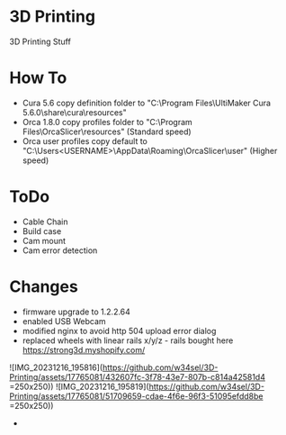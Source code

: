 # 3D Printing
3D Printing Stuff

# How To
- Cura 5.6 copy definition folder to "C:\Program Files\UltiMaker Cura 5.6.0\share\cura\resources\"
- Orca 1.8.0 copy profiles folder to "C:\Program Files\OrcaSlicer\resources\" (Standard speed)
- Orca user profiles copy default to "C:\Users\<USERNAME>\AppData\Roaming\OrcaSlicer\user" (Higher speed)
  


 



# ToDo

- Cable Chain
- Build case
- Cam mount
- Cam error detection


# Changes
- firmware upgrade to 1.2.2.64
- enabled USB Webcam
- modified nginx to avoid http 504 upload error dialog
- replaced wheels with linear rails x/y/z - rails bought here https://strong3d.myshopify.com/

![IMG_20231216_195816](https://github.com/w34sel/3D-Printing/assets/17765081/432607fc-3f78-43e7-807b-c814a42581d4 =250x250))
![IMG_20231216_195819](https://github.com/w34sel/3D-Printing/assets/17765081/51709659-cdae-4f6e-96f3-51095efdd8be =250x250))

- 
